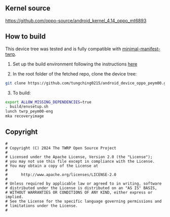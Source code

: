 ## Kernel source

https://github.com/oppo-source/android_kernel_4.14_oppo_mt6893

## How to build

This device tree was tested and is fully compatible with [minimal-manifest-twrp](https://github.com/minimal-manifest-twrp/platform_manifest_twrp_aosp).

1. Set up the build environment following the instructions [here](https://github.com/minimal-manifest-twrp/platform_manifest_twrp_aosp/blob/twrp-12.1/README.md#getting-started)

2. In the root folder of the fetched repo, clone the device tree:

```bash
git clone https://github.com/tungching0215/android_device_oppo_peym00.git -b main device/oppo/peym00
```
3. To build:
```bash
export ALLOW_MISSING_DEPENDENCIES=true
. build/envsetup.sh
lunch twrp_peym00-eng
mka recoveryimage
```
## Copyright

```
#
# Copyright (C) 2024 The TWRP Open Source Project
#
# Licensed under the Apache License, Version 2.0 (the "License");
# you may not use this file except in compliance with the License.
# You may obtain a copy of the License at
#
#      http://www.apache.org/licenses/LICENSE-2.0
#
# Unless required by applicable law or agreed to in writing, software
# distributed under the License is distributed on an "AS IS" BASIS,
# WITHOUT WARRANTIES OR CONDITIONS OF ANY KIND, either express or implied.
# See the License for the specific language governing permissions and
# limitations under the License.
#
```